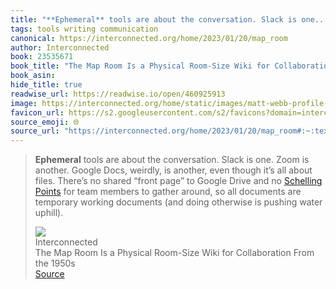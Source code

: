 ```yaml
---
title: "**Ephemeral** tools are about the conversation. Slack is one..."
tags: tools writing communication
canonical: https://interconnected.org/home/2023/01/20/map_room
author: Interconnected
book: 23535671
book_title: "The Map Room Is a Physical Room-Size Wiki for Collaboration From the 1950s"
book_asin: 
hide_title: true
readwise_url: https://readwise.io/open/460925913
image: https://interconnected.org/home/static/images/matt-webb-profile-square-small.jpg?v=1
favicon_url: https://s2.googleusercontent.com/s2/favicons?domain=interconnected.org
source_emoji: 🌐
source_url: "https://interconnected.org/home/2023/01/20/map_room#:~:text=**Ephemeral**%20tools%20are,pushing%20water%20uphill%29."
---
```


> **Ephemeral** tools are about the conversation. Slack is one. Zoom is another. Google Docs, weirdly, is another, even though it’s all about files. There’s no shared “front page” to Google Drive and no [Schelling Points](/notes/472377234) for team members to gather around, so all documents are temporary working documents (and doing otherwise is pushing water uphill).
> <div class="quoteback-footer"><div class="quoteback-avatar"><img class="mini-favicon" src="https://s2.googleusercontent.com/s2/favicons?domain=interconnected.org"></div><div class="quoteback-metadata"><div class="metadata-inner"><span style="display:none">FROM:</span><div aria-label="Interconnected" class="quoteback-author"> Interconnected</div><div aria-label="The Map Room Is a Physical Room-Size Wiki for Collaboration From the 1950s" class="quoteback-title"> The Map Room Is a Physical Room-Size Wiki for Collaboration From the 1950s</div></div></div><div class="quoteback-backlink"><a target="_blank" aria-label="go to the full text of this quotation" rel="noopener" href="https://interconnected.org/home/2023/01/20/map_room#:~:text=**Ephemeral**%20tools%20are,pushing%20water%20uphill%29." class="quoteback-arrow"> Source</a></div></div>